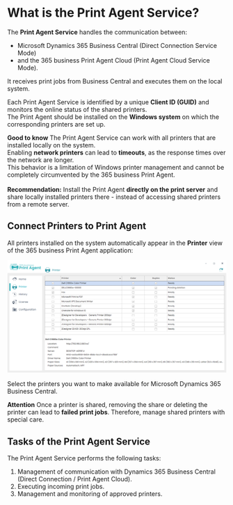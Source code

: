 # What is the Print Agent Service?

The **Print Agent Service** handles the communication between:

- Microsoft Dynamics 365 Business Central (Direct Connection Service Mode) 
- and the 365 business Print Agent Cloud (Print Agent Cloud Service Mode).

It receives print jobs from Business Central and executes them on the local system.

Each Print Agent Service is identified by a unique **Client ID (GUID)** and monitors the online status of the shared printers.  
The Print Agent should be installed on the **Windows system** on which the corresponding printers are set up.

<div class="alert alert-notice">
    <i class="fa-duotone fa-solid fa-lightbulb fa-xl"></i>
    <strong>Good to know</strong>
	The Print Agent Service can work with all printers that are installed locally on the system.<br>
	Enabling <b>network printers</b> can lead to <b>timeouts</b>, as the response times over the network are longer. <br>
	This behavior is a limitation of Windows printer management and cannot be completely circumvented by the 365 business Print Agent.<br><br>
	<b>Recommendation:</b> Install the Print Agent <b>directly on the print server</b> and share locally installed printers there - instead of accessing shared printers from a remote server.
</div>

## Connect Printers to Print Agent

All printers installed on the system automatically appear in the **Printer** view of the 365 business Print Agent application:

![Shared Printer](/assets/images/365-business-print-agent/ad01eb85658694c75716cb5dbce514bd3763fb94b48e505c0288c2bcf8638737.png) 

Select the printers you want to make available for Microsoft Dynamics 365 Business Central.

<div class="alert alert-warn">
    <i class="fa-duotone fa-solid fa-triangle-exclamation fa-xl"></i>
	<strong>Attention</strong>
	Once a printer is shared, removing the share or deleting the printer can lead to <b>failed print jobs</b>.  
	Therefore, manage shared printers with special care.
</div>

## Tasks of the Print Agent Service

The Print Agent Service performs the following tasks:

 1. Management of communication with Dynamics 365 Business Central (Direct Connection / Print Agent Cloud).
 2. Executing incoming print jobs.
 3. Management and monitoring of approved printers.
